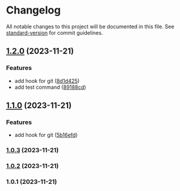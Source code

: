# Changelog

All notable changes to this project will be documented in this file. See [standard-version](https://github.com/conventional-changelog/standard-version) for commit guidelines.

## [1.2.0](https://github.com/javiertelioz/clean-architecture-nodejs/compare/v1.1.0...v1.2.0) (2023-11-21)


### Features

* add hook for git ([8d1d425](https://github.com/javiertelioz/clean-architecture-nodejs/commit/8d1d4256bb2c332786e938dc47e7ca9310ceb29a))
* add test command ([89188cd](https://github.com/javiertelioz/clean-architecture-nodejs/commit/89188cd366aed41622340f30196203f213c9da81))

## [1.1.0](https://github.com/javiertelioz/clean-architecture-nodejs/compare/v1.0.3...v1.1.0) (2023-11-21)


### Features

* add hook for git ([5b16efd](https://github.com/javiertelioz/clean-architecture-nodejs/commit/5b16efdcd8c53483c7731f9b7df05223d6553c10))

### [1.0.3](https://github.com/javiertelioz/clean-architecture-nodejs/compare/v1.0.2...v1.0.3) (2023-11-21)

### [1.0.2](https://github.com/javiertelioz/clean-architecture-nodejs/compare/v1.0.1...v1.0.2) (2023-11-21)

### 1.0.1 (2023-11-21)
